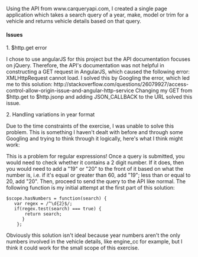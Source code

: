 <p>Using the API from www.carqueryapi.com, I created a single page application which takes a search query of a year, make, model or trim for a vehicle and returns vehicle details based on that query.</p>
<h4>Issues</h4>
<p>1. $http.get error</p> <p>I chose to use angularJS for this project but the API documentation focuses on jQuery. Therefore, the API's documentation was not helpful in constructing a GET request in AngularJS, which caused the following error: XMLHttpRequest cannot load.
I solved this by Googling the error, which led me to this solution: http://stackoverflow.com/questions/26079927/access-control-allow-origin-issue-and-angular-http-service
Changing my GET from $http.get to $http.jsonp and adding JSON_CALLBACK to the URL solved this issue.</p>
<p>2. Handling variations in year format</p>
<p>Due to the time constraints of the exercise, I was unable to solve this problem. This is something I haven't dealt with before and through some Googling and trying to think through it logically, here's what I think might work:</p>
<p>This is a problem for regular expressions! Once a query is submitted, you would need to check whether it contains a 2 digit number. If it does, then you would need to add a "19" or "20" to the front of it based on what the number is, i.e. if it's equal or greater than 60, add "19"; less than or equal to 20, add  "20". Then, proceed to send the query to the API like normal. The following function is my initial attempt at the first part of this solution:

    $scope.hasNumbers = function(search) {
       var regex = /^\d{2}$/;
       if(regex.test(search) === true) {
           return search;
          }
        };
  Obviously this solution isn't ideal because year numbers aren't the only numbers involved in the vehicle details, like engine_cc for example, but I think it could work for the small scope of this exercise.</p>
